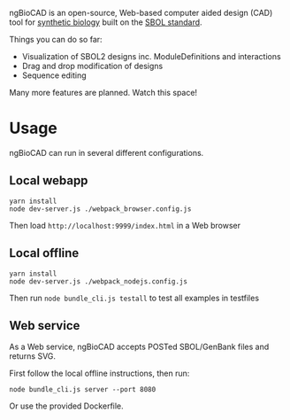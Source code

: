 ngBioCAD is an open-source, Web-based computer aided design (CAD) tool for [synthetic biology](http://www.synbioproject.org/topics/synbio101/definition/) built on the [SBOL standard](http://sbolstandard.org/).

Things you can do so far:

* Visualization of SBOL2 designs inc. ModuleDefinitions and interactions
* Drag and drop modification of designs
* Sequence editing

Many more features are planned.  Watch this space!

# Usage

ngBioCAD can run in several different configurations.

## Local webapp

    yarn install
    node dev-server.js ./webpack_browser.config.js

Then load `http://localhost:9999/index.html` in a Web browser

## Local offline

    yarn install
    node dev-server.js ./webpack_nodejs.config.js
    
Then run `node bundle_cli.js testall` to test all examples in testfiles

## Web service

As a Web service, ngBioCAD accepts POSTed SBOL/GenBank files and returns SVG.

First follow the local offline instructions, then run:

    node bundle_cli.js server --port 8080

Or use the provided Dockerfile.

